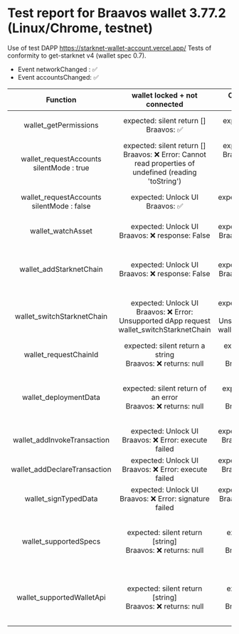 # Test report for Braavos wallet 3.77.2 (Linux/Chrome, testnet)

Use of test DAPP https://starknet-wallet-account.vercel.app/ 
Tests of conformity to get-starknet v4 (wallet spec 0.7).

- Event networkChanged : ✅
- Event accountsChanged: ✅

|                    Function                    |                   wallet locked + not connected                    |           Once unlocked + not connected            |                                           once unlocked and connected                                           |
| :--------------------------------------------: | :------------------------------------------------: | :------------------------------------------------: | :-------------------------------------------------------------------------------------------------------------: |
|             wallet_getPermissions              |     expected: silent return []<br>Braavos: ✅      |     expected: silent return []<br>Braavos: ✅      |                                expected: silent return ["accounts"] <br>Braavos: ✅                                |
| wallet_requestAccounts <br> silentMode : true  |     expected: silent return []<br>Braavos: ❌ Error: Cannot read properties of undefined (reading 'toString')      |     expected: silent return []<br>Braavos: ❌ Error: Cannot read properties of undefined (reading 'toString')      |                                  expected: silent return [address]<br>Braavos: ✅                                  |
| wallet_requestAccounts <br> silentMode : false |          expected: Unlock UI<br>Braavos: ✅           |       expected: DAPP connect UI<br>Braavos: ✅        |                                  expected: silent return [address]<br>Braavos: ✅                                  |
|               wallet_watchAsset                |          expected: Unlock UI<br>Braavos: ❌ response: False           |       expected: DAPP connect UI<br>Braavos: ❌ response: False        |              expected: UI proposing a new token<br>Braavos:  ✅             |
|            wallet_addStarknetChain             |          expected: Unlock UI<br>Braavos: ❌ response: False           |       expected: DAPP connect UI<br>Braavos: ❌ response: False        |    expected: UI proposing a new chain<br>Braavos: ❌ Error: Unsupported dApp request wallet_addStarknetChain    |
|           wallet_switchStarknetChain           |          expected: Unlock UI<br>Braavos: ❌ Error: Unsupported dApp request wallet_switchStarknetChain          |       expected: DAPP connect UI<br>Braavos: ❌ Error: Unsupported dApp request wallet_switchStarknetChain        |      expected: UI proposing to change chain<br>Braavos: ❌ Error: Unsupported dApp request wallet_switchStarknetChain      |
|             wallet_requestChainId              |  expected: silent return a string<br>Braavos: ❌ returns: null   |  expected: silent return a string<br>Braavos: ❌ returns: null   |                                  expected: silent return a string<br>Braavos: ✅                                   |
|             wallet_deploymentData              | expected: silent return of an error<br>Braavos: ❌ returns: null | expected: silent return of an error<br>Braavos: ❌ returns: null |                expected: silent return an object or an error<br>Braavos: 🔶 OK if account not deployed, but when already deployed, returns null instead of error 115.                 |
|          wallet_addInvokeTransaction           |          expected: Unlock UI<br>Braavos: ❌ Error: execute failed           |       expected: DAPP connect UI<br>Braavos: ❌ Error: execute failed        |                                    expected: UI for transaction<br>Braavos: ✅                                     |
|          wallet_addDeclareTransaction          |          expected: Unlock UI<br>Braavos: ❌ Error: execute failed           |       expected: DAPP connect UI<br>Braavos: ❌ Error: execute failed        |                      expected: UI for class declaration<br>Braavos: ✅                       |
|              wallet_signTypedData              |          expected: Unlock UI<br>Braavos: ❌ Error: signature failed           |       expected: DAPP connect UI<br>Braavos: ❌ Error: signature failed        | expected: UI for message signature<br>Braavos: ✅ |
|             wallet_supportedSpecs              |  expected: silent return [string]<br>Braavos: ❌ returns: null   |  expected: silent return [string]<br>Braavos: ❌ returns: null   |                expected: silent return [string]<br>Braavos: 🔶 response is ["0.4,"0.5","0.6"]. Shouldn't be at least "0.7" returned?                |
|           wallet_supportedWalletApi            |  expected: silent return [string]<br>Braavos: ❌ returns: null   |  expected: silent return [string]<br>Braavos: ❌ returns: null   |               expected: silent return [string] <br>Braavos: 🔶 response is ["0.4,"0.5","0.6"]. Should be ["0.7"] as it's the only one version existing today                |

